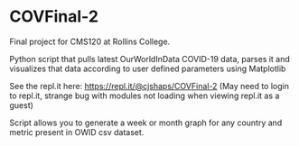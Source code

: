 # COVFinal-2
Final project for CMS120 at Rollins College.

Python script that pulls latest OurWorldInData COVID-19 data, parses it and visualizes that data according to user defined parameters using Matplotlib

See the repl.it here: https://repl.it/@cjshaps/COVFinal-2 (May need to login to repl.it, strange bug with modules not loading when viewing repl.it as a guest)

Script allows you to generate a week or month graph for any country and metric present in OWID csv dataset.
